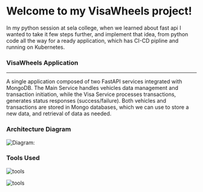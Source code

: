 # Welcome to my VisaWheels project!

In my python session at sela college, when we learned about fast api I wanted to take it few steps further, and implement that 
idea, from python code all the way for a ready application, which has CI-CD pipline and running on Kubernetes.

### VisaWheels Application
---

A single application composed of two FastAPI services integrated with MongoDB. The Main Service handles vehicles data management and transaction initiation, while the Visa Service processes transactions, generates status responses (success/failure).
Both vehicles and transactions are stored in Mongo databases, which we can use to store a new data, and retrieval of data as needed.

### Architecture Diagram

![Diagram:](https://s11.gifyu.com/images/S4HYj.gif)

### Tools Used

![tools](https://i.ibb.co/zhfvqgS/tools.png)

![tools](https://i.ibb.co/sbgspVg/tools-veed-remove-background.png)

